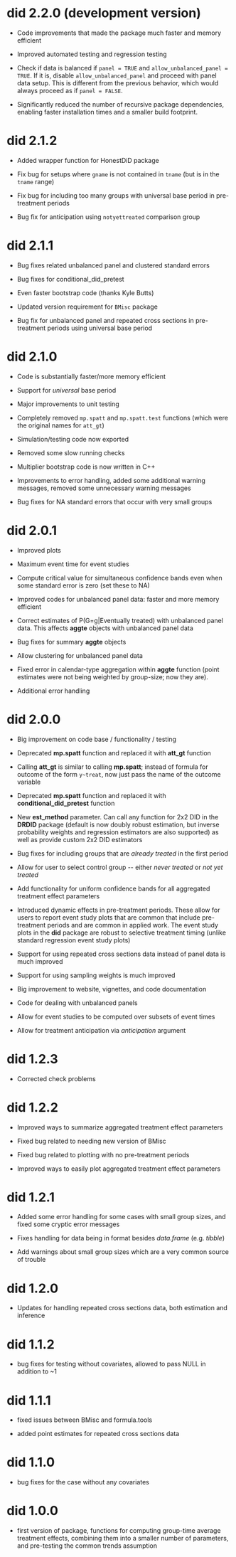 # did 2.2.0 (development version)

  * Code improvements that made the package much faster and memory efficient

  * Improved automated testing and regression testing
  
  * Check if data is balanced if `panel = TRUE` and `allow_unbalanced_panel = TRUE`. If it is, disable `allow_unbalanced_panel` and proceed with panel data setup. This is different from the previous behavior, which would always proceed as if `panel = FALSE`.

  * Significantly reduced the number of recursive package dependencies, enabling faster installation times and a smaller build footprint. 

# did 2.1.2

  * Added wrapper function for HonestDiD package
  
  * Fix bug for setups where `gname` is not contained in `tname` (but is in the `tname` range)
  
  * Fix bug for including too many groups with universal base period in pre-treatment periods
  
  * Bug fix for anticipation using `notyettreated` comparison group

# did 2.1.1

  * Bug fixes related unbalanced panel and clustered standard errors
  
  * Bug fixes for conditional_did_pretest
  
  * Even faster bootstrap code (thanks Kyle Butts)
  
  * Updated version requirement for `BMisc` package
  
  * Bug fix for unbalanced panel and repeated cross sections in pre-treatment periods using universal base period

# did 2.1.0

  * Code is substantially faster/more memory efficient

  * Support for *universal* base period
  
  * Major improvements to unit testing 

  * Completely removed `mp.spatt` and `mp.spatt.test` functions (which were the original names for `att_gt`)

  * Simulation/testing code now exported
  
  * Removed some slow running checks
  
  * Multiplier bootstrap code is now written in C++
  
  * Improvements to error handling, added some additional warning messages, removed some unnecessary warning messages
  
  * Bug fixes for NA standard errors that occur with very small groups


# did 2.0.1

  * Improved plots

  * Maximum event time for event studies
  
  * Compute critical value for simultaneous confidence bands even when some standard error is zero (set these to NA)
  
  * Improved codes for unbalanced panel data: faster and more memory efficient
  
  * Correct estimates of P(G=g|Eventually treated) with unbalanced panel data. This affects **aggte** objects with unbalanced panel data
  
  * Bug fixes for summary **aggte** objects
  
  * Allow clustering for unbalanced panel data
  
  * Fixed error in calendar-type aggregation within **aggte** function (point estimates were not being weighted by group-size; now they are).
  
  * Additional error handling
  
  
# did 2.0.0
  * Big improvement on code base / functionality / testing
  
  * Deprecated **mp.spatt** function and replaced it with **att_gt** function

  * Calling **att_gt** is similar to calling **mp.spatt**; instead of formula for outcome of the form `y~treat`, now just pass the name of the outcome variable

  * Deprecated **mp.spatt** function and replaced it with **conditional_did_pretest** function

  * New **est_method** parameter.  Can call any function for 2x2 DID in the **DRDID** package (default is now doubly robust estimation, but inverse probability weights and regression estimators are also supported) as well as provide custom 2x2 DID estimators

  * Bug fixes for including groups that are *already treated* in the first period

  * Allow for user to select control group -- either *never treated* or *not yet treated*

  * Add functionality for uniform confidence bands for all aggregated treatment effect parameters

  * Introduced dynamic effects in pre-treatment periods.  These allow for users to report event study plots that are common that include pre-treatment periods and are common in applied work.  The event study plots in the **did** package are robust to selective treatment timing (unlike standard regression event study plots)

  * Support for using repeated cross sections data instead of panel data is much improved

  * Support for using sampling weights is much improved

  * Big improvement to website, vignettes, and code documentation
  
  * Code for dealing with unbalanced panels
  
  * Allow for event studies to be computed over subsets of event times
  
  * Allow for treatment anticipation via *anticipation* argument
  
# did 1.2.3
  * Corrected check problems

# did 1.2.2

  * Improved ways to summarize aggregated treatment effect parameters

  * Fixed bug related to needing new version of BMisc

  * Fixed bug related to plotting with no pre-treatment periods

  * Improved ways to easily plot aggregated treatment effect parameters
  
# did 1.2.1

  * Added some error handling for some cases with small group sizes, and fixed some cryptic error messages

  * Fixes handling for data being in format besides *data.frame* (e.g. *tibble*)

  * Add warnings about small group sizes which are a very common source of trouble

# did 1.2.0

  * Updates for handling repeated cross sections data, both estimation and inference

# did 1.1.2

  * bug fixes for testing without covariates, allowed to pass NULL in addition to ~1

# did 1.1.1

  * fixed issues between BMisc and formula.tools

  * added point estimates for repeated cross sections data

# did 1.1.0

  * bug fixes for the case without any covariates

# did 1.0.0

  * first version of package, functions for computing group-time average treatment effects, combining them into a smaller number of parameters, and pre-testing the common trends assumption



